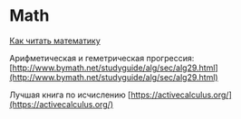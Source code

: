 # Math

[Как читать математику](https://habrahabr.ru/post/346228/)

Арифметическая и геметрическая прогрессия: [http://www.bymath.net/studyguide/alg/sec/alg29.html](http://www.bymath.net/studyguide/alg/sec/alg29.html)

Лучшая книга по исчислению [https://activecalculus.org/](https://activecalculus.org/)

